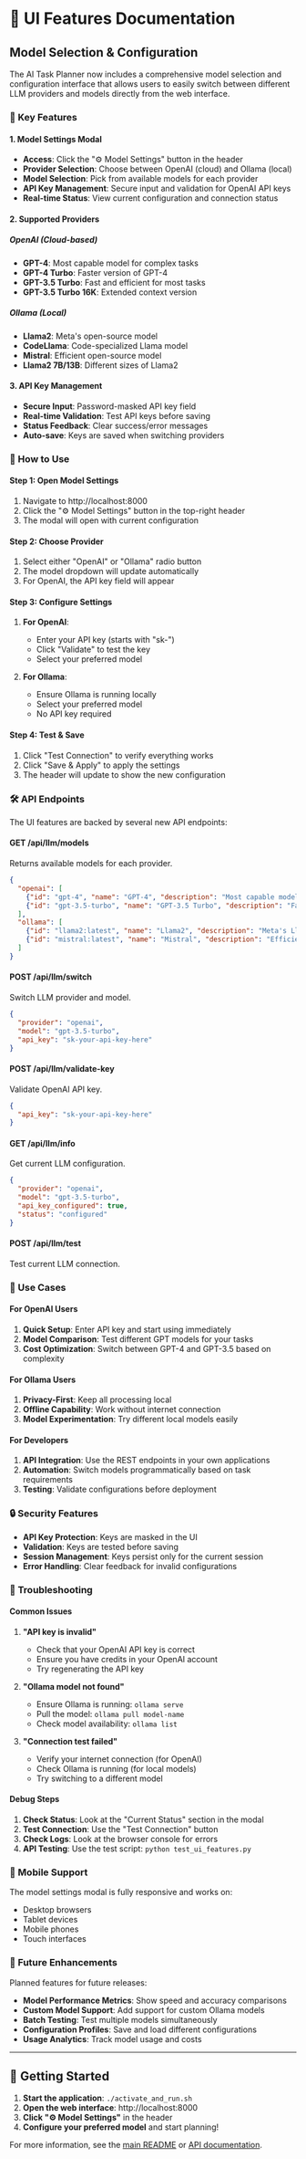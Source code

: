 # 🎨 UI Features Documentation

## Model Selection & Configuration

The AI Task Planner now includes a comprehensive model selection and configuration interface that allows users to easily switch between different LLM providers and models directly from the web interface.

### 🚀 Key Features

#### 1. **Model Settings Modal**
- **Access**: Click the "⚙️ Model Settings" button in the header
- **Provider Selection**: Choose between OpenAI (cloud) and Ollama (local)
- **Model Selection**: Pick from available models for each provider
- **API Key Management**: Secure input and validation for OpenAI API keys
- **Real-time Status**: View current configuration and connection status

#### 2. **Supported Providers**

##### **OpenAI (Cloud-based)**
- **GPT-4**: Most capable model for complex tasks
- **GPT-4 Turbo**: Faster version of GPT-4
- **GPT-3.5 Turbo**: Fast and efficient for most tasks
- **GPT-3.5 Turbo 16K**: Extended context version

##### **Ollama (Local)**
- **Llama2**: Meta's open-source model
- **CodeLlama**: Code-specialized Llama model
- **Mistral**: Efficient open-source model
- **Llama2 7B/13B**: Different sizes of Llama2

#### 3. **API Key Management**
- **Secure Input**: Password-masked API key field
- **Real-time Validation**: Test API keys before saving
- **Status Feedback**: Clear success/error messages
- **Auto-save**: Keys are saved when switching providers

### 🔧 How to Use

#### **Step 1: Open Model Settings**
1. Navigate to http://localhost:8000
2. Click the "⚙️ Model Settings" button in the top-right header
3. The modal will open with current configuration

#### **Step 2: Choose Provider**
1. Select either "OpenAI" or "Ollama" radio button
2. The model dropdown will update automatically
3. For OpenAI, the API key field will appear

#### **Step 3: Configure Settings**
1. **For OpenAI**:
   - Enter your API key (starts with "sk-")
   - Click "Validate" to test the key
   - Select your preferred model
   
2. **For Ollama**:
   - Ensure Ollama is running locally
   - Select your preferred model
   - No API key required

#### **Step 4: Test & Save**
1. Click "Test Connection" to verify everything works
2. Click "Save & Apply" to apply the settings
3. The header will update to show the new configuration

### 🛠️ API Endpoints

The UI features are backed by several new API endpoints:

#### **GET /api/llm/models**
Returns available models for each provider.

```json
{
  "openai": [
    {"id": "gpt-4", "name": "GPT-4", "description": "Most capable model"},
    {"id": "gpt-3.5-turbo", "name": "GPT-3.5 Turbo", "description": "Fast and efficient"}
  ],
  "ollama": [
    {"id": "llama2:latest", "name": "Llama2", "description": "Meta's Llama2 model"},
    {"id": "mistral:latest", "name": "Mistral", "description": "Efficient open-source model"}
  ]
}
```

#### **POST /api/llm/switch**
Switch LLM provider and model.

```json
{
  "provider": "openai",
  "model": "gpt-3.5-turbo",
  "api_key": "sk-your-api-key-here"
}
```

#### **POST /api/llm/validate-key**
Validate OpenAI API key.

```json
{
  "api_key": "sk-your-api-key-here"
}
```

#### **GET /api/llm/info**
Get current LLM configuration.

```json
{
  "provider": "openai",
  "model": "gpt-3.5-turbo",
  "api_key_configured": true,
  "status": "configured"
}
```

#### **POST /api/llm/test**
Test current LLM connection.

### 🎯 Use Cases

#### **For OpenAI Users**
1. **Quick Setup**: Enter API key and start using immediately
2. **Model Comparison**: Test different GPT models for your tasks
3. **Cost Optimization**: Switch between GPT-4 and GPT-3.5 based on complexity

#### **For Ollama Users**
1. **Privacy-First**: Keep all processing local
2. **Offline Capability**: Work without internet connection
3. **Model Experimentation**: Try different local models easily

#### **For Developers**
1. **API Integration**: Use the REST endpoints in your own applications
2. **Automation**: Switch models programmatically based on task requirements
3. **Testing**: Validate configurations before deployment

### 🔒 Security Features

- **API Key Protection**: Keys are masked in the UI
- **Validation**: Keys are tested before saving
- **Session Management**: Keys persist only for the current session
- **Error Handling**: Clear feedback for invalid configurations

### 🚨 Troubleshooting

#### **Common Issues**

1. **"API key is invalid"**
   - Check that your OpenAI API key is correct
   - Ensure you have credits in your OpenAI account
   - Try regenerating the API key

2. **"Ollama model not found"**
   - Ensure Ollama is running: `ollama serve`
   - Pull the model: `ollama pull model-name`
   - Check model availability: `ollama list`

3. **"Connection test failed"**
   - Verify your internet connection (for OpenAI)
   - Check Ollama is running (for local models)
   - Try switching to a different model

#### **Debug Steps**

1. **Check Status**: Look at the "Current Status" section in the modal
2. **Test Connection**: Use the "Test Connection" button
3. **Check Logs**: Look at the browser console for errors
4. **API Testing**: Use the test script: `python test_ui_features.py`

### 📱 Mobile Support

The model settings modal is fully responsive and works on:
- Desktop browsers
- Tablet devices
- Mobile phones
- Touch interfaces

### 🔄 Future Enhancements

Planned features for future releases:
- **Model Performance Metrics**: Show speed and accuracy comparisons
- **Custom Model Support**: Add support for custom Ollama models
- **Batch Testing**: Test multiple models simultaneously
- **Configuration Profiles**: Save and load different configurations
- **Usage Analytics**: Track model usage and costs

---

## 🎉 Getting Started

1. **Start the application**: `./activate_and_run.sh`
2. **Open the web interface**: http://localhost:8000
3. **Click "⚙️ Model Settings"** in the header
4. **Configure your preferred model** and start planning!

For more information, see the [main README](../README.md) or [API documentation](API_REFERENCE.md).
